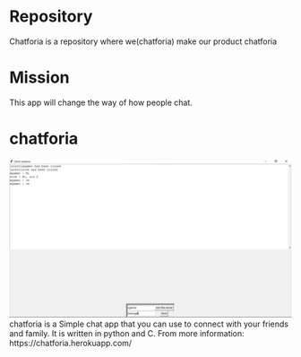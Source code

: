 # Repository
<p>Chatforia is a repository where we(chatforia) make our product chatforia</p>

# Mission
<p>This app will change the way of how people chat.</p>

# chatforia
<img src="readmefiles/img/s1.png">
chatforia is a Simple chat app that you can use to connect with your friends and family. It is written in python and C. 
From more information: https://chatforia.herokuapp.com/

